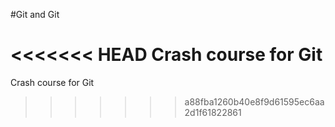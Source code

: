 #Git and Git

<<<<<<< HEAD
Crash course for Git
=======
Crash course for Git
>>>>>>> a88fba1260b40e8f9d61595ec6aa2d1f61822861
